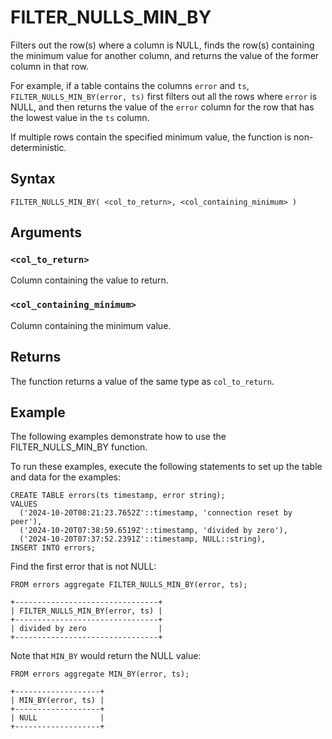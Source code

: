 # FILTER_NULLS_MIN_BY

Filters out the row(s) where a column is NULL, finds the row(s) containing the minimum value for another column, and returns the value of the former column in that row.

For example, if a table contains the columns `error` and `ts`, `FILTER_NULLS_MIN_BY(error, ts)` first filters out all the rows where `error` is NULL, and then returns the value of the `error` column for the row that has the lowest value in the `ts` column.

If multiple rows contain the specified minimum value, the function is non-deterministic.

## Syntax

```scopeql
FILTER_NULLS_MIN_BY( <col_to_return>, <col_containing_minimum> )
```

## Arguments

### `<col_to_return>`

Column containing the value to return.

### `<col_containing_minimum>`

Column containing the minimum value.

## Returns

The function returns a value of the same type as `col_to_return`.

## Example

The following examples demonstrate how to use the FILTER_NULLS_MIN_BY function.

To run these examples, execute the following statements to set up the table and data for the examples:

```scopeql
CREATE TABLE errors(ts timestamp, error string);
VALUES
  ('2024-10-20T08:21:23.7652Z'::timestamp, 'connection reset by peer'),
  ('2024-10-20T07:38:59.6519Z'::timestamp, 'divided by zero'),
  ('2024-10-20T07:37:52.2391Z'::timestamp, NULL::string),
INSERT INTO errors;
```

Find the first error that is not NULL:

```scopeql
FROM errors aggregate FILTER_NULLS_MIN_BY(error, ts);
```

```
+--------------------------------+
| FILTER_NULLS_MIN_BY(error, ts) |
+--------------------------------+
| divided by zero                |
+--------------------------------+
```

Note that `MIN_BY` would return the NULL value:

```scopeql
FROM errors aggregate MIN_BY(error, ts);
```

```
+-------------------+
| MIN_BY(error, ts) |
+-------------------+
| NULL              |
+-------------------+
```
